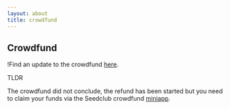 ```yaml
---
layout: about
title: crowdfund
---
```

## Crowdfund

!Find an update to the crowdfund [here](https://paragraph.com/@emr/thinking-of-her-old-zora-and-whats-next-with-farconnect).

TLDR

The crowdfund did not conclude, the refund has been started but you need to claim your funds via the Seedclub crowdfund [miniapp](https://warpcast.com/emr.eth/0x427a47e1).
